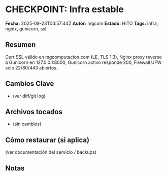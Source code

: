# CHECKPOINT: Infra estable
**Fecha:** 2025-09-23T03:57:44Z
**Autor:** mgcom
**Estado:** HITO
**Tags:** infra, nginx, gunicorn, ssl

## Resumen
Cert SSL válido en mgcomputacion.com (LE, TLS 1.3), Nginx proxy reverso a Gunicorn en 127.0.0.1:8000, Gunicorn activo responde 200, Firewall UFW solo 22/80/443 abiertos.

## Cambios Clave
- (ver diff/git log)

## Archivos tocados
- (sin cambios)

## Cómo restaurar (si aplica)
(ver documentación del servicio / backups)

## Notas

